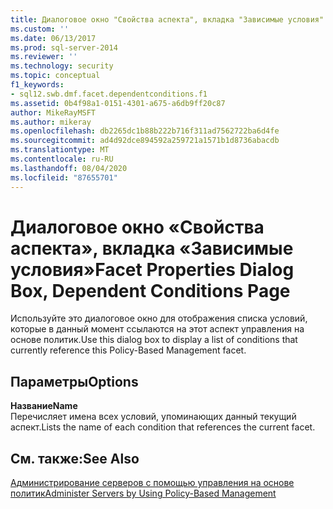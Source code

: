 ```yaml
---
title: Диалоговое окно "Свойства аспекта", вкладка "Зависимые условия" | Документация Майкрософт
ms.custom: ''
ms.date: 06/13/2017
ms.prod: sql-server-2014
ms.reviewer: ''
ms.technology: security
ms.topic: conceptual
f1_keywords:
- sql12.swb.dmf.facet.dependentconditions.f1
ms.assetid: 0b4f98a1-0151-4301-a675-a6db9ff20c87
author: MikeRayMSFT
ms.author: mikeray
ms.openlocfilehash: db2265dc1b88b222b716f311ad7562722ba6d4fe
ms.sourcegitcommit: ad4d92dce894592a259721a1571b1d8736abacdb
ms.translationtype: MT
ms.contentlocale: ru-RU
ms.lasthandoff: 08/04/2020
ms.locfileid: "87655701"
---
```

# <a name="facet-properties-dialog-box-dependent-conditions-page"></a><span data-ttu-id="67812-102">Диалоговое окно «Свойства аспекта», вкладка «Зависимые условия»</span><span class="sxs-lookup"><span data-stu-id="67812-102">Facet Properties Dialog Box, Dependent Conditions Page</span></span>
  <span data-ttu-id="67812-103">Используйте это диалоговое окно для отображения списка условий, которые в данный момент ссылаются на этот аспект управления на основе политик.</span><span class="sxs-lookup"><span data-stu-id="67812-103">Use this dialog box to display a list of conditions that currently reference this Policy-Based Management facet.</span></span>  
  
## <a name="options"></a><span data-ttu-id="67812-104">Параметры</span><span class="sxs-lookup"><span data-stu-id="67812-104">Options</span></span>  
 <span data-ttu-id="67812-105">**Название**</span><span class="sxs-lookup"><span data-stu-id="67812-105">**Name**</span></span>  
 <span data-ttu-id="67812-106">Перечисляет имена всех условий, упоминающих данный текущий аспект.</span><span class="sxs-lookup"><span data-stu-id="67812-106">Lists the name of each condition that references the current facet.</span></span>  
  
## <a name="see-also"></a><span data-ttu-id="67812-107">См. также:</span><span class="sxs-lookup"><span data-stu-id="67812-107">See Also</span></span>  
 [<span data-ttu-id="67812-108">Администрирование серверов с помощью управления на основе политик</span><span class="sxs-lookup"><span data-stu-id="67812-108">Administer Servers by Using Policy-Based Management</span></span>](administer-servers-by-using-policy-based-management.md)  
  
  
